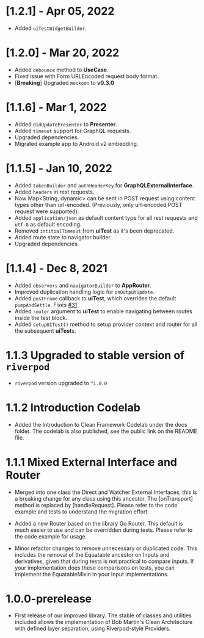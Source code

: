 # [1.2.1] - Apr 05, 2022
- Added `uiTestWidgetBuilder`.

# [1.2.0] - Mar 20, 2022
- Added `debounce` method to **UseCase**.
- Fixed issue with Form URLEncoded request body format.
- [**Breaking**] Upgraded `mockoon` to **v0.3.0**

# [1.1.6] - Mar 1, 2022
- Added `didUpdatePresenter` to **Presenter**.
- Added `timeout` support for GraphQL requests.  
- Upgraded dependencies.
- Migrated example app to Android v2 embedding.

# [1.1.5] - Jan 10, 2022
- Added `tokenBuilder` and `authHeaderKey` for **GraphQLExternalInterface**.
- Added `headers` in rest requests.
- Now Map<String, dynamic> can be sent in POST request using content types other than url-encoded. (Previously, only url-encoded POST request were supported).
- Added `application/json` as default content type for all rest requests and `utf-8` as default encoding.
- Removed `intitialTimeout` from **uiTest** as it's been deprecated.
- Added route state to navigator builder.
- Upgraded dependencies.

# [1.1.4] - Dec 8, 2021
- Added `observers` and `navigatorBuilder` to **AppRouter**.
- Improved duplication handling logic for `onOutputUpdate`.
- Added `postFrame` callback to **uiTest**, which overrides the default `pumpAndSettle`. Fixes [#31](https://github.com/MattHamburger/clean_framework/issues/31).
- Added `router` argument to **uiTest** to enable navigating between routes inside the test block.
- Added `setupUITest()` method to setup provider context and router for all the subsequent **uiTest**s.

# 1.1.3 Upgraded to stable version of `riverpod`
- `riverpod` version upgraded to `^1.0.0`

# 1.1.2 Introduction Codelab
- Added the Introduction to Clean Framework Codelab under the docs folder. The codelab is also published, see the public link on the README file.

# 1.1.1 Mixed External Interface and Router
- Merged into one class the Direct and Watcher External Interfaces, this is a breaking change for any class using this ancestor. The [onTransport] method is replaced by [handleRequest]. Please refer to the code example and tests to understand the migration effort.

- Added a new Router based on the library Go Router. This default is much easier to use and can be overridden during tests. Please refer to the code example for usage.

- Minor refactor changes to remove unnecessary or duplicated code. This includes the removal of the Equatable ancestor on Inputs and derivatives, given that during tests is not practical to compare inputs. If your implementation does these comparisons on tests, you can implement the EquatableMixin in your Input implementations.

# 1.0.0-prerelease

- First release of our improved library. The stable of classes and utilities included allows the implementation of Bob Martin's Clean Architecture with defined layer separation, using Riverpod-style Providers.
